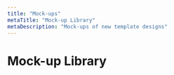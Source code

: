 ```yaml
---
title: "Mock-ups"
metaTitle: "Mock-up Library"
metaDescription: "Mock-ups of new template designs"
---
```

# Mock-up Library
